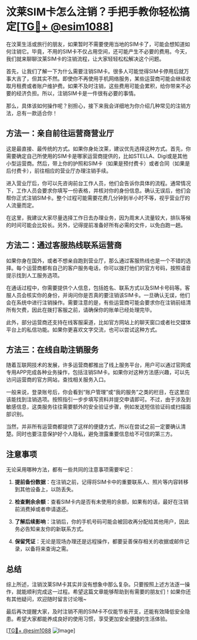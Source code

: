 # 汶莱SIM卡怎么注销？手把手教你轻松搞定[[TG💪+ @esim1088](https://t.me/s/esim1088)]

在汶莱生活或旅行的朋友，如果暂时不需要使用当地的SIM卡了，可能会想知道如何注销它。毕竟，不用的SIM卡不仅占用空间，还可能产生不必要的费用。今天，我们就来聊聊汶莱SIM卡的注销流程，让大家轻轻松松解决这个问题。

首先，让我们了解一下为什么需要注销SIM卡。很多人可能觉得SIM卡停用后就万事大吉了，但其实不然。即使你不再使用手机网络服务，某些运营商可能会继续收取月租费或者账户维护费。如果不及时注销，这些费用可能会累积，给你带来不必要的经济负担。所以，注销SIM卡是一件很有必要的事情。

那么，具体该如何操作呢？别担心，接下来我会详细地为你介绍几种常见的注销方法，总有一款适合你！

## 方法一：亲自前往运营商营业厅

这是最直接、最传统的方式。如果你身处汶莱，建议优先选择这种方式。首先，你需要确定自己所使用的SIM卡是哪家运营商提供的，比如STELLA、Digi或是其他小型运营商。然后，带上你的护照和SIM卡（如果是预付费卡）或者合同（如果是后付费卡），前往相应的营业厅办理注销手续。

进入营业厅后，你可以先咨询前台工作人员，他们会告诉你具体的流程。通常情况下，工作人员会要求你填写一份表格，并核对你的身份信息。确认无误后，他们会帮你正式注销SIM卡。整个过程可能需要花费几分钟到半小时不等，视乎营业厅的人流量而定。

在这里，我建议大家尽量选择工作日去办理业务，因为周末人流量较大，排队等候的时间可能会比较长。另外，记得提前准备好所有必需的文件，以免白跑一趟。

## 方法二：通过客服热线联系运营商

如果你身在国外，或者不想亲自跑到营业厅，那么通过客服热线也是一个不错的选择。每个运营商都有自己的客户服务电话，你可以拨打他们的官方号码，按照语音提示找到人工服务选项。

在通话过程中，你需要提供个人信息，包括姓名、联系方式以及SIM卡号码等。客服人员会核实你的身份，并询问你是否真的要注销该SIM卡。一旦确认无误，他们会在系统中进行注销操作。需要注意的是，有些运营商可能会要求你在注销前结清所有欠费，因此在拨打客服之前，请确保你的账单已经处理完毕。

此外，部分运营商还支持在线客服渠道，比如官方网站上的聊天窗口或者社交媒体平台上的私信功能。如果你更喜欢文字交流，也可以尝试这种方式。

## 方法三：在线自助注销服务

随着互联网技术的发展，许多运营商都推出了线上服务平台，用户可以通过官网或专用APP完成各种业务操作，包括注销SIM卡。如果你对这种方法感兴趣，可以先访问运营商的官方网站，查找相关服务入口。

一般来说，登录账号后，你会看到“账户管理”或“我的服务”之类的栏目，在这里应该能找到注销选项。按照指引一步步填写资料并提交申请即可。不过，由于涉及到敏感信息，这类服务往往需要额外的安全验证步骤，例如发送短信验证码或扫描面部识别。

当然，并非所有运营商都提供了这样的便捷方式，所以在尝试之前一定要确认清楚。同时也要注意保护好个人隐私，避免泄露重要信息给不可信的第三方。

## 注意事项

无论采用哪种方法，都有一些共同的注意事项需要牢记：

1. **提前备份数据**：在注销之前，记得将SIM卡中的重要联系人、照片等内容转移到其他设备上，以防丢失。
   
2. **检查剩余余额**：查看SIM卡内是否有未使用的余额，如果有的话，最好在注销前消费掉或者申请退还。
   
3. **了解后续影响**：注销后，你的手机号码可能会被回收再分配给其他用户，因此务必告知亲友你的新联系方式。
   
4. **保留凭证**：无论是现场办理还是远程操作，都要妥善保存相关的收据或邮件记录，以备将来查询之需。

## 总结

综上所述，注销汶莱SIM卡其实并没有想象中那么复杂。只要按照上述方法逐一操作，就能顺利完成这一过程。希望这篇文章能够帮助到有需要的朋友们！如果你还有其他疑问，欢迎随时留言讨论哦~

最后再次提醒大家，及时注销不用的SIM卡不仅能节省开支，还能有效降低安全隐患。希望大家都能养成良好的使用习惯，享受更加安全便捷的生活体验。

[[TG💪+ @esim1088](https://t.me/s/esim1088) ![Image](https://i.postimg.cc/4NQfJmqS/Snipaste-2025-05-13-00-14-12.png)]